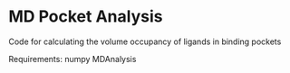 # MD Pocket Analysis
Code for calculating the volume occupancy of ligands in binding pockets

Requirements:
numpy
MDAnalysis
